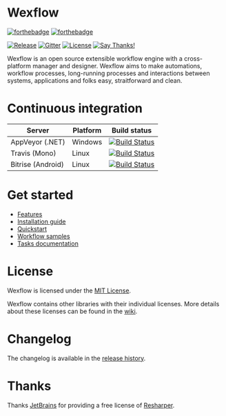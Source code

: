 # Wexflow

<!--
[![Twitter](https://img.shields.io/badge/twitter-@wexflow86-55acee.svg)](https://twitter.com/wexflow86)
-->
[![forthebadge](http://forthebadge.com/images/badges/made-with-c-sharp.svg)](http://forthebadge.com)
[![forthebadge](http://forthebadge.com/images/badges/built-with-love.svg)](http://forthebadge.com)


[![Release](http://img.shields.io/badge/release-v2.0-brightgreen.svg)](https://github.com/aelassas/Wexflow/releases/tag/v2.0)
[![Gitter](https://badges.gitter.im/Join%20Chat.svg)](https://gitter.im/Wexflow/Lobby)
[![License](http://img.shields.io/badge/license-MIT-blue.svg)](https://github.com/aelassas/Wexflow/blob/master/LICENSE.txt)
[![Say Thanks!](https://img.shields.io/badge/say%20thanks-!-1EAEDB.svg)](https://saythanks.io/to/aelassas)

Wexflow is an open source extensible workflow engine with a cross-platform manager and designer. Wexflow aims to make automations, workflow processes, long-running processes and interactions between systems, applications and folks easy, straitforward and clean.

<!--
<i>This project is sponsored by [JetBrains](https://www.jetbrains.com/).</i>
[![JetBrains](https://aelassas.github.io/wexflow/images/Jetbrains_logo.png)](https://www.jetbrains.com/)
-->
<!--
<h4 align="center"><a href="https://wexflow.github.io/"><img height="321px" src="https://aelassas.github.io/wexflow/images/logo.png" width="494px" /> <br />Workflows Made Easy</a></h4>
-->

# Continuous integration

|  Server | Platform | Build status |
----------|--------|----------|
| AppVeyor (.NET) | Windows |[![Build Status](https://ci.appveyor.com/api/projects/status/github/aelassas/Wexflow?svg=true)](https://ci.appveyor.com/project/aelassas/wexflow)|
| Travis (Mono) | Linux |[![Build Status](https://travis-ci.org/aelassas/Wexflow.svg?branch=master)](https://travis-ci.org/aelassas/Wexflow)|
| Bitrise (Android)| Linux|[![Build Status](https://www.bitrise.io/app/55915da1dc7572b3.svg?token=xIjHVgLQu_DktBPbJEPTOA)](https://www.bitrise.io/app/55915da1dc7572b3)|

# Get started

- [Features](https://github.com/aelassas/Wexflow/wiki)
- [Installation guide](https://github.com/aelassas/Wexflow/wiki/Installation)
- [Quickstart](https://github.com/aelassas/Wexflow/wiki/Usage)
- [Workflow samples](https://github.com/aelassas/Wexflow/wiki/Samples)
- [Tasks documentation](https://github.com/aelassas/Wexflow/wiki/Tasks-documentation)

<!--
# Bugs and features
  
 If you found any issues with Wexflow, please submit a bug report at the [Issue Tracker](https://github.com/aelassas/Wexflow/issues). Please include the following:
 
  - The version of Wexflow you are using.
  - How to reproduce the issue (a step-by-step description).
  - Expected result.
 
If you'd like to add a feature request please add some details how it is supposed to work.

# More information

More information about Wexflow can be found on [CodeProject](https://www.codeproject.com/Articles/1164009/Wexflow-Open-source-workflow-engine-in-Csharp).
-->

# License
Wexflow is licensed under the [MIT License](https://github.com/aelassas/Wexflow/blob/master/LICENSE.txt). 

Wexflow contains other libraries with their individual licenses. More details about these licenses can be found in the [wiki](https://github.com/aelassas/Wexflow/wiki/License).

# Changelog

The changelog is available in the [release history](https://github.com/aelassas/Wexflow/wiki/History).

# Thanks

Thanks [JetBrains](https://www.jetbrains.com/) for providing a free license of [Resharper](https://www.jetbrains.com/resharper/).
